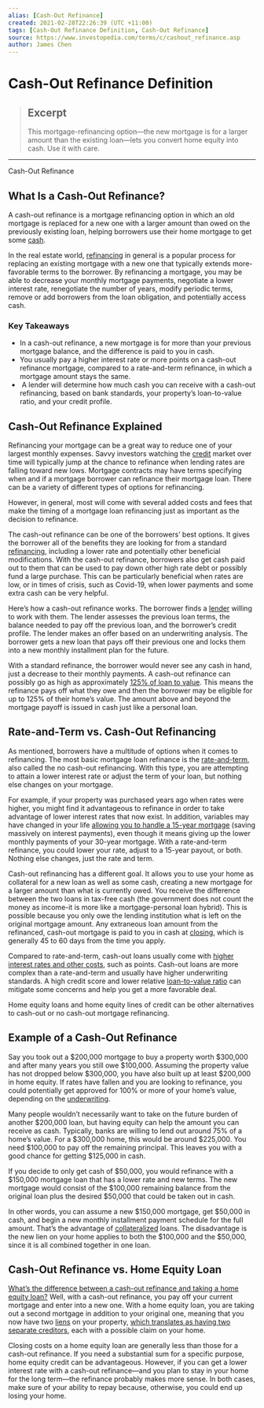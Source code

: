 ```yaml
---
alias: [Cash-Out Refinance]
created: 2021-02-28T22:26:39 (UTC +11:00)
tags: [Cash-Out Refinance Definition, Cash-Out Refinance]
source: https://www.investopedia.com/terms/c/cashout_refinance.asp
author: James Chen
---
```


# Cash-Out Refinance Definition

> ## Excerpt
> This mortgage-refinancing option—the new mortgage is for a larger amount than the existing loan—lets you convert home equity into cash. Use it with care.

---

Cash-Out Refinance
## What Is a Cash-Out Refinance?

A cash-out refinance is a mortgage refinancing option in which an old mortgage is replaced for a new one with a larger amount than owed on the previously existing loan, helping borrowers use their home mortgage to get some [cash](https://www.investopedia.com/terms/c/cash.asp).

In the real estate world, [refinancing](https://www.investopedia.com/terms/r/refinance.asp) in general is a popular process for replacing an existing mortgage with a new one that typically extends more-favorable terms to the borrower. By refinancing a mortgage, you may be able to decrease your monthly mortgage payments, negotiate a lower interest rate, renegotiate the number of years, modify periodic terms, remove or add borrowers from the loan obligation, and potentially access cash.

### Key Takeaways

-   In a cash-out refinance, a new mortgage is for more than your previous mortgage balance, and the difference is paid to you in cash.
-   You usually pay a higher interest rate or more points on a cash-out refinance mortgage, compared to a rate-and-term refinance, in which a mortgage amount stays the same.
-    A lender will determine how much cash you can receive with a cash-out refinancing, based on bank standards, your property’s loan-to-value ratio, and your credit profile.

## Cash-Out Refinance Explained

Refinancing your mortgage can be a great way to reduce one of your largest monthly expenses. Savvy investors watching the [credit](https://www.investopedia.com/terms/c/credit.asp) market over time will typically jump at the chance to refinance when lending rates are falling toward new lows. Mortgage contracts may have terms specifying when and if a mortgage borrower can refinance their mortgage loan. There can be a variety of different types of options for refinancing.

However, in general, most will come with several added costs and fees that make the timing of a mortgage loan refinancing just as important as the decision to refinance.

The cash-out refinance can be one of the borrowers’ best options. It gives the borrower all of the benefits they are looking for from a standard [refinancing](https://www.investopedia.com/terms/r/refinance.asp), including a lower rate and potentially other beneficial modifications. With the cash-out refinance, borrowers also get cash paid out to them that can be used to pay down other high rate debt or possibly fund a large purchase. This can be particularly beneficial when rates are low, or in times of crisis, such as Covid-19, when lower payments and some extra cash can be very helpful.

Here’s how a cash-out refinance works. The borrower finds a [lender](https://www.investopedia.com/terms/l/lender.asp) willing to work with them. The lender assesses the previous loan terms, the balance needed to pay off the previous loan, and the borrower’s credit profile. The lender makes an offer based on an underwriting analysis. The borrower gets a new loan that pays off their previous one and locks them into a new monthly installment plan for the future.

With a standard refinance, the borrower would never see any cash in hand, just a decrease to their monthly payments. A cash-out refinance can possibly go as high as approximately [125% of loan to value](https://www.investopedia.com/terms/1/125_loan.asp). This means the refinance pays off what they owe and then the borrower may be eligible for up to 125% of their home’s value. The amount above and beyond the mortgage payoff is issued in cash just like a personal loan.

## Rate-and-Term vs. Cash-Out Refinancing

As mentioned, borrowers have a multitude of options when it comes to refinancing. The most basic mortgage loan refinance is the [rate-and-term](https://www.investopedia.com/terms/r/rate_and_term_refi.asp), also called the no cash-out refinancing. With this type, you are attempting to attain a lower interest rate or adjust the term of your loan, but nothing else changes on your mortgage.

For example, if your property was purchased years ago when rates were higher, you might find it advantageous to refinance in order to take advantage of lower interest rates that now exist. In addition, variables may have changed in your life [allowing you to handle a 15-year mortgage](https://www.investopedia.com/articles/personal-finance/042015/pros-and-cons-15year-mortgage.asp) (saving massively on interest payments), even though it means giving up the lower monthly payments of your 30-year mortgage. With a rate-and-term refinance, you could lower your rate, adjust to a 15-year payout, or both. Nothing else changes, just the rate and term.

Cash-out refinancing has a different goal. It allows you to use your home as collateral for a new loan as well as some cash, creating a new mortgage for a larger amount than what is currently owed. You receive the difference between the two loans in tax-free cash (the government does not count the money as income-it is more like a mortgage-personal loan hybrid). This is possible because you only owe the lending institution what is left on the original mortgage amount. Any extraneous loan amount from the refinanced, cash-out mortgage is paid to you in cash at [closing](https://www.investopedia.com/terms/c/closing.asp), which is generally 45 to 60 days from the time you apply.

Compared to rate-and-term, cash-out loans usually come with [higher interest rates and other costs](https://www.investopedia.com/mortgage/refinance/cash-out-vs-mortgage-refinancing-loans/), such as points. Cash-out loans are more complex than a rate-and-term and usually have higher underwriting standards. A high credit score and lower relative [loan-to-value ratio](https://www.investopedia.com/terms/l/loantovalue.asp) can mitigate some concerns and help you get a more favorable deal.

Home equity loans and home equity lines of credit can be other alternatives to cash-out or no cash-out mortgage refinancing.

## Example of a Cash-Out Refinance

Say you took out a $200,000 mortgage to buy a property worth $300,000 and after many years you still owe $100,000. Assuming the property value has not dropped below $300,000, you have also built up at least $200,000 in home equity. If rates have fallen and you are looking to refinance, you could potentially get approved for 100% or more of your home’s value, depending on the [underwriting](https://www.investopedia.com/terms/u/underwriting.asp).

Many people wouldn’t necessarily want to take on the future burden of another $200,000 loan, but having equity can help the amount you can receive as cash. Typically, banks are willing to lend out around 75% of a home’s value. For a $300,000 home, this would be around $225,000. You need $100,000 to pay off the remaining principal. This leaves you with a good chance for getting $125,000 in cash.

If you decide to only get cash of $50,000, you would refinance with a $150,000 mortgage loan that has a lower rate and new terms. The new mortgage would consist of the $100,000 remaining balance from the original loan plus the desired $50,000 that could be taken out in cash.

In other words, you can assume a new $150,000 mortgage, get $50,000 in cash, and begin a new monthly installment payment schedule for the full amount. That’s the advantage of [collateralized](https://www.investopedia.com/terms/c/collateral.asp) loans. The disadvantage is the new lien on your home applies to both the $100,000 and the $50,000, since it is all combined together in one loan.

## Cash-Out Refinance vs. Home Equity Loan

[What’s the difference between a cash-out refinance and taking a home equity loan?](https://www.investopedia.com/mortgage/heloc/refinancing-vs-home-equity-loan/) Well, with a cash-out refinance, you pay off your current mortgage and enter into a new one. With a home equity loan, you are taking out a second mortgage in addition to your original one, meaning that you now have two [liens](https://www.investopedia.com/terms/l/lien.asp) on your property, [which translates as having two separate creditors](https://www.investopedia.com/articles/credit-loans-mortgages/090816/it-bad-have-lien-your-house.asp), each with a possible claim on your home.

Closing costs on a home equity loan are generally less than those for a cash-out refinance. If you need a substantial sum for a specific purpose, home equity credit can be advantageous. However, if you can get a lower interest rate with a cash-out refinance—and you plan to stay in your home for the long term—the refinance probably makes more sense. In both cases, make sure of your ability to repay because, otherwise, you could end up losing your home.
